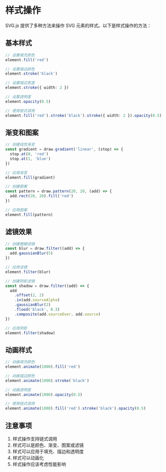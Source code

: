 # 样式操作

SVG.js 提供了多种方法来操作 SVG 元素的样式。以下是样式操作的方法：

## 基本样式

```ts
// 设置填充颜色
element.fill('red')

// 设置描边颜色
element.stroke('black')

// 设置描边宽度
element.stroke({ width: 2 })

// 设置透明度
element.opacity(0.5)

// 使用链式调用
element.fill('red').stroke('black').stroke({ width: 2 }).opacity(0.5)
```

## 渐变和图案

```ts
// 创建线性渐变
const gradient = draw.gradient('linear', (stop) => {
  stop.at(0, 'red')
  stop.at(1, 'blue')
})

// 应用渐变
element.fill(gradient)

// 创建图案
const pattern = draw.pattern(20, 20, (add) => {
  add.rect(20, 20).fill('red')
})

// 应用图案
element.fill(pattern)
```

## 滤镜效果

```ts
// 创建模糊滤镜
const blur = draw.filter((add) => {
  add.gaussianBlur(5)
})

// 应用滤镜
element.filter(blur)

// 创建阴影滤镜
const shadow = draw.filter((add) => {
  add
    .offset(2, 2)
    .in(add.sourceAlpha)
    .gaussianBlur(2)
    .flood('black', 0.3)
    .composite(add.sourceOver, add.source)
})

// 应用阴影
element.filter(shadow)
```

## 动画样式

```ts
// 动画填充颜色
element.animate(1000).fill('red')

// 动画描边颜色
element.animate(1000).stroke('black')

// 动画透明度
element.animate(1000).opacity(0.5)

// 使用链式调用
element.animate(1000).fill('red').stroke('black').opacity(0.5)
```

## 注意事项

1. 样式操作支持链式调用
2. 样式可以是颜色、渐变、图案或滤镜
3. 样式可以应用于填充、描边和透明度
4. 样式可以动画化
5. 样式操作应该考虑性能影响
